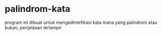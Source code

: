 # palindrom-kata
program ini dibuat untuk mengedintefikasi kata mana yang palindrom atau bukan, penjelasan terlampir
